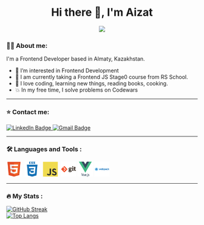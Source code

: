<div align="center">
  <h1> Hi there 👋, I'm Aizat </h1> 
</div>

 
<div align="center">
  <img src="https://media.giphy.com/media/hpXdHPfFI5wTABdDx9/giphy.gif"/>
</div>

### :woman_technologist: About me: 

I'm a Frontend Developer based in Almaty, Kazakhstan.
- 👀 I’m interested in Frontend Development
- 🌱 I am currently taking a Frontend JS Stage0 course from RS School.
- 💞️ I love coding, learning new things, reading books, cooking.
- :collision: In my free time, I solve problems on Codewars

---
### :star: Contact me:
<div id="badges">
  <a href="http://linkedin.com/in/aizat-sagidollayeva-b819421b3">
    <img src="https://img.shields.io/badge/-linkedin-0072b1?style=flat&logo=Linkedin&logoColor=white" alt="LinkedIn Badge"/>
  </a>
  <a href="mailto:s.aizat21@gmail.com">
    <img src="https://img.shields.io/badge/email-c14438?style=flat&logo=Gmail&logoColor=white" alt="Gmail Badge"/>
  </a>
</div>




---

### :hammer_and_wrench: Languages and Tools :
<div>
  <img src="https://github.com/devicons/devicon/blob/master/icons/html5/html5-original.svg" title="HTML5" alt="HTML" width="40" height="40"/>&nbsp;
  <img src="https://github.com/devicons/devicon/blob/master/icons/css3/css3-plain-wordmark.svg"  title="CSS3" alt="CSS" width="40" height="40"/>&nbsp;
  <img src="https://github.com/devicons/devicon/blob/master/icons/javascript/javascript-original.svg" title="JavaScript" alt="JavaScript" width="40" height="40"/>&nbsp;
  <img src="https://github.com/devicons/devicon/blob/master/icons/git/git-original-wordmark.svg" title="Git" **alt="Git" width="40" height="40"/>
  <img src="https://github.com/devicons/devicon/blob/master/icons/vuejs/vuejs-original-wordmark.svg" title="Git" **alt="Git" width="40" height="40"/>
  <img src="https://github.com/devicons/devicon/blob/master/icons/webpack/webpack-original-wordmark.svg" title="Git" **alt="Git" width="40" height="40"/>
  
</div>

---

### :fire: My Stats :
[![GitHub Streak](http://github-readme-streak-stats.herokuapp.com?user=Aiz97&theme=dark&background=000000)](https://git.io/streak-stats)  
[![Top Langs](https://github-readme-stats.vercel.app/api/top-langs/?username=Aiz97&layout=compact&theme=vision-friendly-dark)](https://github.com/anuraghazra/github-readme-stats)

